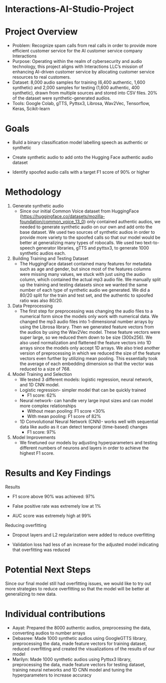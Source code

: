 # Interactions-AI-Studio-Project

# Project Overview 
* Problem: Recognize spam calls from real calls in order to provide more efficient customer service for the AI customer service company Interactions
* Purpose: Operating within the realm of cybersecurity and audio technology, this project aligns with Interactions LLC’s mission of enhancing AI-driven customer service by allocating customer service resources to real customers.
* Dataset: 8,000 audio samples for training (6,400 authentic, 1,600 synthetic) and 2,000 samples for testing (1,600 authentic, 400 synthetic), drawn from multiple sources and stored into CSV files. 20% of the dataset were synthetic-generated audios.
* Tools: Google Colab, gTTS, Pyttsx3, Librosa, Wav2Vec, Tensorflow, Keras, Scikit-learn

# Goals
* Build a binary classification model labelling speech as authentic or synthetic 

* Create synthetic audio to add onto the Hugging Face authentic audio dataset

* Identify spoofed audio calls with a target F1 score of 90% or higher

# Methodology
1. Generate synthetic audio
   * Since our initial Common Voice dataset from HuggingFace (https://huggingface.co/datasets/mozilla-foundation/common_voice_13_0) only contained authentic audios, we needed to generate synthetic audio on our own and add onto the base dataset. We used two sources of synthetic audios in order to provide more variety to the spoofed calls so that our model would be better at generalizing many types of robocalls. We used two text-to-speech generator libraries, gTTS and pyttsx3, to generate 1000 synthetic audios each. 
3. Building Training and Testing Dataset
   * The HuggingFace dataset contained many features for metadata such as age and gender, but since most of the features columns were missing many values, we stuck with just using the audio column, which contained the actual mp3 audio file. We manually split up the training and testing datasets since we wanted the same number of each type of synthetic audio we generated. We did a 80/20 split for the train and test set, and the authentic to spoofed ratio was also 80/20. 
5. Data Preprocessing
   * The first step for preprocessing was changing the audio files to a numerical form since the models only work with numerical data. We changed the mp3 audio files into 1-dimensional number arrays by using the Librosa library. Then we generated feature vectors from the audios by using the Wav2Vec model. These feature vectors were super large, so we reduced them down to be size (300x256). We also used normalization and flattened the feature vectors into 1D arrays since the models only accept 1D arrays. We also tried another version of preprocessing in which we reduced the size of the feature vectors even further by utilizing mean pooling. This essentially took the average of each embedding dimension so that the vector was reduced to a size of 768.
7. Model Training and Selection
   * We tested 3 different models: logistic regression, neural network, and 1D CNN model.
   * Logistic regression- simpler model that can be quickly trained
     * F1 score: 62%
   * Neural network- can handle very large input sizes and can model more complex relationships
     * Without mean pooling: F1 score <30%
     * With mean pooling: F1 score of 82%
   * 1D Convolutional Neural Network (CNN)- works well with sequential data like audio as it can detect temporal (time-based) changes
     * F1 score: 97%
8. Model Improvements
   * We finetuned our models by adjusting hyperparameters and testing different numbers of neurons and layers in order to achieve the highest F1 score.

# Results and Key Findings
Results

* F1 score above 90% was achieved: 97%

* False positive rate was extremely low at 1%

* AUC score was extremely high at 99%


Reducing overfitting

* Dropout layers and L2 regularization were added to reduce overfitting

* Validation loss had less of an increase for the adjusted model indicating that overfitting was reduced 

# Potential Next Steps
Since our final model still had overfitting issues, we would like to try out more strategies to reduce overfitting so that the model will be better at generalizing to new data. 

# Individual contributions
* Aayat: Prepared the 8000 authentic audios, preprocessing the data, converting audios to number arrays 
* Debasree: Made 1000 synthetic audios using GoogleGTTS library, preprocessing the data, made feature vectors for training dataset, reduced overfitting and created the visualizations of the results of our model
* Marilyn: Made 1000 synthetic audios using Pyttsx3 library, preprocessing the data,  made feature vectors for testing dataset, training neural networks and 1D CNN model and tuning the hyperparameters to increase accuracy
